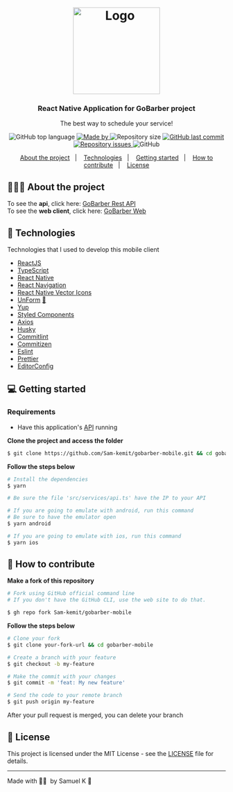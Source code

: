 <h1 align="center">
  <img alt="Logo" src="https://res.cloudinary.com/eliasgcf/image/upload/v1588625369/GoBarber/logo_iw1v9f.svg" width="200px">
</h1>

<h3 align="center">
  React Native Application for GoBarber project
</h3>

<p align="center">The best way to schedule your service!</p>

<p align="center">
  <img alt="GitHub top language" src="https://img.shields.io/github/languages/top/Sam-kemit/gobarber-mobile?color=%23FF9000">

  <a href="https://www.linkedin.com/in/eliasgcf/" target="_blank" rel="noopener noreferrer">
    <img alt="Made by" src="https://img.shields.io/badge/made%20by-samuel%20kueta-%23FF9000">
  </a>

  <img alt="Repository size" src="https://img.shields.io/github/repo-size/Sam-kemit/gobarber-mobile?color=%23FF9000">

  <a href="https://github.com/Sam-kemit/gobarber-mobile/commits/master">
    <img alt="GitHub last commit" src="https://img.shields.io/github/last-commit/Sam-kemit/gobarber-mobile?color=%23FF9000">
  </a>

  <a href="https://github.com/Sam-kemit/gobarber-mobile/issues">
    <img alt="Repository issues" src="https://img.shields.io/github/issues/Sam-kemit/gobarber-mobile?color=%23FF9000">
  </a>

  <img alt="GitHub" src="https://img.shields.io/github/license/Sam-kemit/gobarber-mobile?color=%23FF9000">
</p>

<p align="center">
  <a href="#%EF%B8%8F-about-the-project">About the project</a>&nbsp;&nbsp;&nbsp;|&nbsp;&nbsp;&nbsp;
  <a href="#-technologies">Technologies</a>&nbsp;&nbsp;&nbsp;|&nbsp;&nbsp;&nbsp;
  <a href="#-getting-started">Getting started</a>&nbsp;&nbsp;&nbsp;|&nbsp;&nbsp;&nbsp;
  <a href="#-how-to-contribute">How to contribute</a>&nbsp;&nbsp;&nbsp;|&nbsp;&nbsp;&nbsp;
  <a href="#-license">License</a>
</p>

## 💇🏻‍♂️ About the project


To see the **api**, click here: [GoBarber Rest API](https://github.com/Sam-kemit/gobarber-backend)</br>
To see the **web client**, click here: [GoBarber Web](https://github.com/Sam-kemit/gobarber-frontend)

## 🚀 Technologies

Technologies that I used to develop this mobile client

- [ReactJS](https://reactjs.org/)
- [TypeScript](https://www.typescriptlang.org/)
- [React Native](https://reactnative.dev/)
- [React Navigation](https://reactnavigation.org/)
- [React Native Vector Icons](https://github.com/oblador/react-native-vector-icons)
- [UnForm](https://unform.dev/) [💜](https://rocketseat.com.br/)
- [Yup](https://github.com/jquense/yup)
- [Styled Components](https://styled-components.com/)
- [Axios](https://github.com/axios/axios)
- [Husky](https://github.com/typicode/husky)
- [Commitlint](https://github.com/conventional-changelog/commitlint)
- [Commitizen](https://github.com/commitizen/cz-cli)
- [Eslint](https://eslint.org/)
- [Prettier](https://prettier.io/)
- [EditorConfig](https://editorconfig.org/)

## 💻 Getting started

### Requirements

- Have this application's [API](https://github.com/Sam-kemit/gobarber-backend) running

**Clone the project and access the folder**

```bash
$ git clone https://github.com/Sam-kemit/gobarber-mobile.git && cd gobarber-mobile
```

**Follow the steps below**

```bash
# Install the dependencies
$ yarn

# Be sure the file 'src/services/api.ts' have the IP to your API

# If you are going to emulate with android, run this command
# Be sure to have the emulator open
$ yarn android

# If you are going to emulate with ios, run this command
$ yarn ios
```

## 🤔 How to contribute

**Make a fork of this repository**

```bash
# Fork using GitHub official command line
# If you don't have the GitHub CLI, use the web site to do that.

$ gh repo fork Sam-kemit/gobarber-mobile
```

**Follow the steps below**

```bash
# Clone your fork
$ git clone your-fork-url && cd gobarber-mobile

# Create a branch with your feature
$ git checkout -b my-feature

# Make the commit with your changes
$ git commit -m 'feat: My new feature'

# Send the code to your remote branch
$ git push origin my-feature
```

After your pull request is merged, you can delete your branch

## 📝 License

This project is licensed under the MIT License - see the [LICENSE](LICENSE) file for details.

---

Made with 🖤💯 &nbsp;by Samuel K 👋 &nbsp;
